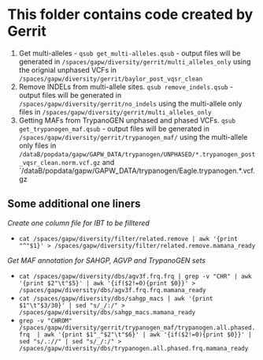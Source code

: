 # This folder contains code created by Gerrit

1. Get multi-alleles - `qsub get_multi-alleles.qsub` - output files will be generated in `/spaces/gapw/diversity/gerrit/multi_alleles_only` using the orignial unphased VCFs in `/spaces/gapw/diversity/gerrit/baylor_post_vqsr_clean`
2. Remove INDELs from multi-allele sites. `qsub remove_indels.qsub` - output files will be generated in `/spaces/gapw/diversity/gerrit/no_indels` using the multi-allele only files in `/spaces/gapw/diversity/gerrit/multi_alleles_only`
3. Getting MAFs from TrypanoGEN unphased and phased VCFs. `qsub get_trypanogen_maf.qsub` - output files will be generated in `/spaces/gapw/diversity/gerrit/trypanogen_maf/` using the multi-allele only files in `/dataB/popdata/gapw/GAPW_DATA/trypanogen/UNPHASED/*.trypanogen_post_vqsr_clean.norm.vcf.gz` and `/dataB/popdata/gapw/GAPW_DATA/trypanogen/Eagle.trypanogen.*.vcf.gz

## Some additional one liners
*Create one column file for IBT to be filltered*
* `cat /spaces/gapw/diversity/filter/related.remove | awk '{print "^"$1}' > /spaces/gapw/diversity/filter/related.remove.mamana_ready`

*Get MAF annotation for SAHGP, AGVP and TrypanoGEN sets*
* `cat /spaces/gapw/diversity/dbs/agv3f.frq.frq | grep -v "CHR" | awk '{print $2"\t"$5}' | awk '{if($2!=0){print $0}}' > /spaces/gapw/diversity/dbs/agv3f.frq.frq.mamana_ready`
* `cat /spaces/gapw/diversity/dbs/sahgp_macs | awk '{print $1"\t"$3/30}' | sed "s/_/:/" > /spaces/gapw/diversity/dbs/sahgp_macs.mamana_ready`
* `grep -v "CHROM" /spaces/gapw/diversity/gerrit/trypanogen_maf/trypanogen.all.phased.frq  | awk '{print $1"_"$2"\t"$6}' | awk '{if($2!=0){print $0}}' | sed "s/.://" | sed "s/_/:/" > /spaces/gapw/diversity/dbs/trypanogen.all.phased.frq.mamana_ready`
